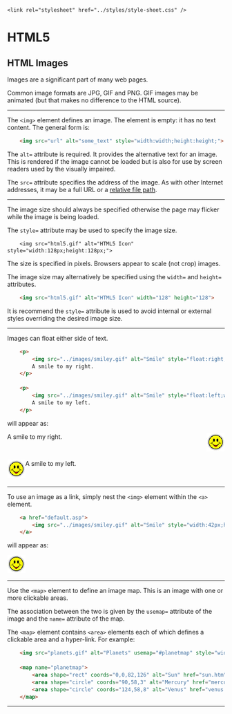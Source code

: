 <!DOCTYPE html>
<html lang="en-GB">
    <!-- notes-html by NewForester:  a series of notes on HTML5 written after studying the HTML Tutorial @ W3Schools -->

<head>
    <title>HTML5: Images</title>
    <meta charset="UTF-8" />
    <meta name="description" content="Notes on HTML5 made while following the HTML Tutorial @ W3Schools" />
    <meta name="keywords" content="HTML" />
    <meta name="author" content="NewForester" />
    <meta name="viewport" content="width=device-width, initial-scale=1.0" />

    <link rel="stylesheet" href="../styles/style-sheet.css" />
</head>

<body>

# HTML5

## HTML Images

Images are a significant part of many web pages.

Common image formats are JPG, GIF and PNG.
GIF images may be animated (but that makes no difference to the HTML source).

<hr /><!-- Image Syntax -->

The `<img>` element defines an image.
The element is empty:  it has no text content.
The general form is:

```html
    <img src="url" alt="some_text" style="width:width;height:height;">
```

The `alt=` attribute is required.
It provides the alternative text for an image.
This is rendered if the image cannot be loaded
but is also for use by screen readers used by the visually impaired.

The `src=` attribute specifies the address of the image.
As with other Internet addresses, it may be a full URL or a [relative file path](file-paths.html).


<hr /><!-- Image Size -->

The image size should always be specified otherwise the page may flicker while the image is being loaded.

The `style=` attribute may be used to specify the image size.

```hmtl
    <img src="html5.gif" alt="HTML5 Icon" style="width:128px;height:128px;">
```

The size is specified in pixels.
Browsers appear to scale (not crop) images.


The image size may alternatively be specified using the `width=` and `height=` attributes.

```html
    <img src="html5.gif" alt="HTML5 Icon" width="128" height="128">
```

It is recommend the `style=` attribute is used to avoid internal or external styles overriding the desired image size.


<hr /><!-- Floating Images -->

Images can float either side of text.

```html
    <p>
        <img src="../images/smiley.gif" alt="Smile" style="float:right;width:42px;height:42px;border:0;">
        A smile to my right.
    </p>

    <p>
        <img src="../images/smiley.gif" alt="Smile" style="float:left;width:42px;height:42px;border:0;">
        A smile to my left.
    </p>
```

<p>will appear as:</p>
<div class=indent>
    <p>
        <img src="../images/smiley.gif" alt="Smile" style="float:right;width:42px;height:42px;border:0;">
        A smile to my right.
    </p>
    <br />
</div>
<div class=indent>
    <p>
        <img src="../images/smiley.gif" alt="Smile" style="float:left;width:42px;height:42px;border:0;">
        A smile to my left.
    </p>
    <br />
</div>


<hr /><!-- Link Images -->

To use an image as a link, simply nest the `<img>` element within the `<a>` element.

```html
    <a href="default.asp">
        <img src="../images/smiley.gif" alt="Smile" style="width:42px;height:42px;border:0;">
    </a>
````

<p>will appear as:</p>
<div class=indent>
    <a href="default.asp">
      <img src="../images/smiley.gif" alt="Smile" style="width:42px;height:42px;border:0;">
    </a>
</div>


<hr /><!-- Link Maps -->

Use the `<map>` element to define an image map.
This is an image with one or more clickable areas.

The association between the two is given by
the `usemap=` attribute of the image and the `name=` attribute of the map.

The `<map>` element contains `<area>` elements
each of which defines a clickable area and a hyper-link.
For example:

```html
    <img src="planets.gif" alt="Planets" usemap="#planetmap" style="width:145px;height:126px;">

    <map name="planetmap">
        <area shape="rect" coords="0,0,82,126" alt="Sun" href="sun.htm">
        <area shape="circle" coords="90,58,3" alt="Mercury" href="mercur.htm">
        <area shape="circle" coords="124,58,8" alt="Venus" href="venus.htm">
    </map>
```

<hr />

</body>
</html>
